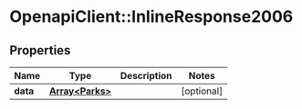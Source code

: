 # OpenapiClient::InlineResponse2006

## Properties
Name | Type | Description | Notes
------------ | ------------- | ------------- | -------------
**data** | [**Array&lt;Parks&gt;**](Parks.md) |  | [optional] 


